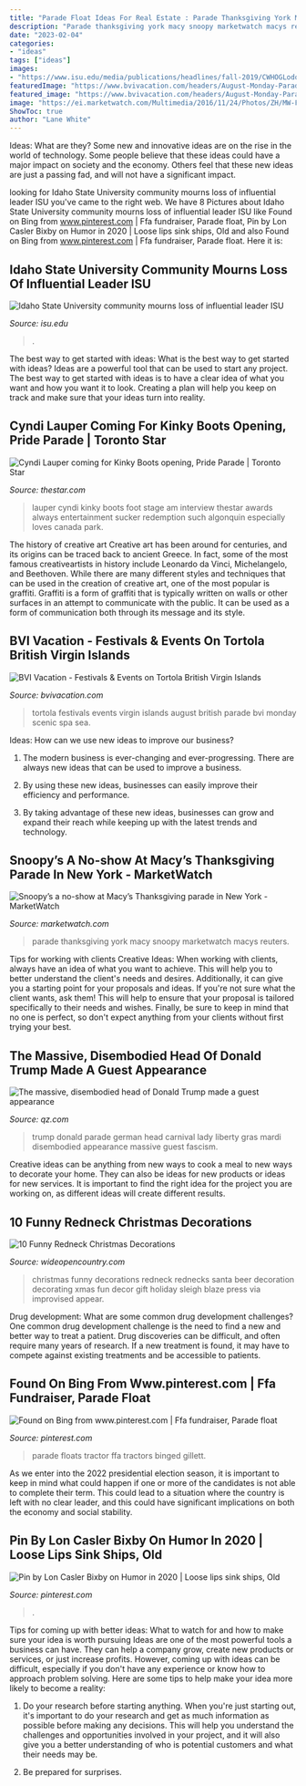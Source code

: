 ```yaml
---
title: "Parade Float Ideas For Real Estate : Parade Thanksgiving York Macy Snoopy Marketwatch Macys Reuters"
description: "Parade thanksgiving york macy snoopy marketwatch macys reuters"
date: "2023-02-04"
categories:
- "ideas"
tags: ["ideas"]
images:
- "https://www.isu.edu/media/publications/headlines/fall-2019/CWHOGLodore2.JPG"
featuredImage: "https://www.bvivacation.com/headers/August-Monday-Parade.jpg"
featured_image: "https://www.bvivacation.com/headers/August-Monday-Parade.jpg"
image: "https://ei.marketwatch.com/Multimedia/2016/11/24/Photos/ZH/MW-FA807_macy_p_20161124151631_ZH.jpg?uuid=e3dc064e-b282-11e6-8690-001cc448aede"
ShowToc: true
author: "Lane White"
---
```



Ideas: What are they?
Some new and innovative ideas are on the rise in the world of technology. Some people believe that these ideas could have a major impact on society and the economy. Others feel that these new ideas are just a passing fad, and will not have a significant impact.

	

		
looking for Idaho State University community mourns loss of influential leader ISU you've came to the right web. We have 8 Pictures about Idaho State University community mourns loss of influential leader ISU like Found on Bing from www.pinterest.com | Ffa fundraiser, Parade float, Pin by Lon Casler Bixby on Humor in 2020 | Loose lips sink ships, Old and also Found on Bing from www.pinterest.com | Ffa fundraiser, Parade float. Here it is:
		
    
## Idaho State University Community Mourns Loss Of Influential Leader ISU

<img loading=lazy src="https://www.isu.edu/media/publications/headlines/fall-2019/CWHOGLodore2.JPG" onerror="this.onerror=null;this.src='https://tse3.mm.bing.net/th?id=OIP.NvAutubbtvhmyMiodcpy_QHaFj&amp;pid=15.1';" alt="Idaho State University community mourns loss of influential leader ISU">

_Source: isu.edu_

>. 

	

The best way to get started with ideas: What is the best way to get started with ideas?
Ideas are a powerful tool that can be used to start any project. The best way to get started with ideas is to have a clear idea of what you want and how you want it to look. Creating a plan will help you keep on track and make sure that your ideas turn into reality.

    
## Cyndi Lauper Coming For Kinky Boots Opening, Pride Parade | Toronto Star

<img loading=lazy src="http://www.thestar.com/content/dam/thestar/entertainment/stage/2015/06/12/cyndi-lauper-loves-canada-especially-algonquin-park/cyndi-lauper.jpg" onerror="this.onerror=null;this.src='https://tse3.mm.bing.net/th?id=OIP.Y0AAP5sZhbeJs3K2UzpKaAHaJ3&amp;pid=15.1';" alt="Cyndi Lauper coming for Kinky Boots opening, Pride Parade | Toronto Star">

_Source: thestar.com_

>lauper cyndi kinky boots foot stage am interview thestar awards always entertainment sucker redemption such algonquin especially loves canada park. 

	

The history of creative art
Creative art has been around for centuries, and its origins can be traced back to ancient Greece. In fact, some of the most famous creativeartists in history include Leonardo da Vinci, Michelangelo, and Beethoven. While there are many different styles and techniques that can be used in the creation of creative art, one of the most popular is graffiti. Graffiti is a form of graffiti that is typically written on walls or other surfaces in an attempt to communicate with the public. It can be used as a form of communication both through its message and its style.

    
## BVI Vacation - Festivals &amp; Events On Tortola British Virgin Islands

<img loading=lazy src="https://www.bvivacation.com/headers/August-Monday-Parade.jpg" onerror="this.onerror=null;this.src='https://tse3.mm.bing.net/th?id=OIP.Wij7XZuWp8sJEl-fEHwsyQHaDh&amp;pid=15.1';" alt="BVI Vacation - Festivals &amp; Events on Tortola British Virgin Islands">

_Source: bvivacation.com_

>tortola festivals events virgin islands august british parade bvi monday scenic spa sea. 

	

Ideas: How can we use new ideas to improve our business?
1. The modern business is ever-changing and ever-progressing. There are always new ideas that can be used to improve a business.
2. By using these new ideas, businesses can easily improve their efficiency and performance.

3. By taking advantage of these new ideas, businesses can grow and expand their reach while keeping up with the latest trends and technology.

    
## Snoopy’s A No-show At Macy’s Thanksgiving Parade In New York - MarketWatch

<img loading=lazy src="https://ei.marketwatch.com/Multimedia/2016/11/24/Photos/ZH/MW-FA807_macy_p_20161124151631_ZH.jpg?uuid=e3dc064e-b282-11e6-8690-001cc448aede" onerror="this.onerror=null;this.src='https://tse3.mm.bing.net/th?id=OIP.ksLZ8R72-kmcsxCKMxBTUAHaEK&amp;pid=15.1';" alt="Snoopy’s a no-show at Macy’s Thanksgiving parade in New York - MarketWatch">

_Source: marketwatch.com_

>parade thanksgiving york macy snoopy marketwatch macys reuters. 

	

Tips for working with clients
Creative Ideas: When working with clients, always have an idea of what you want to achieve. This will help you to better understand the client's needs and desires. Additionally, it can give you a starting point for your proposals and ideas. If you're not sure what the client wants, ask them! This will help to ensure that your proposal is tailored specifically to their needs and wishes. Finally, be sure to keep in mind that no one is perfect, so don't expect anything from your clients without first trying your best.

    
## The Massive, Disembodied Head Of Donald Trump Made A Guest Appearance

<img loading=lazy src="https://cms.qz.com/wp-content/uploads/2016/02/donald-trump-fascism.jpg?quality=75&amp;strip=all&amp;w=1400" onerror="this.onerror=null;this.src='https://tse4.mm.bing.net/th?id=OIP.cby2MbDBqOjQpML9jnoMzgHaEK&amp;pid=15.1';" alt="The massive, disembodied head of Donald Trump made a guest appearance">

_Source: qz.com_

>trump donald parade german head carnival lady liberty gras mardi disembodied appearance massive guest fascism. 

	

Creative ideas can be anything from new ways to cook a meal to new ways to decorate your home. They can also be ideas for new products or ideas for new services. It is important to find the right idea for the project you are working on, as different ideas will create different results.

    
## 10 Funny Redneck Christmas Decorations

<img loading=lazy src="http://2d1cnu2tkvpj33fq4z2gio0y.wpengine.netdna-cdn.com/wp-content/uploads/2015/12/MTI4OTkzMjc5MDQ3MzQxMzMw.jpg" onerror="this.onerror=null;this.src='https://tse2.mm.bing.net/th?id=OIP.sVq-WnMJrUWg1T_-mEe54wHaJH&amp;pid=15.1';" alt="10 Funny Redneck Christmas Decorations">

_Source: wideopencountry.com_

>christmas funny decorations redneck rednecks santa beer decoration decorating xmas fun decor gift holiday sleigh blaze press via improvised appear. 

	

Drug development: What are some common drug development challenges?
One common drug development challenge is the need to find a new and better way to treat a patient. Drug discoveries can be difficult, and often require many years of research. If a new treatment is found, it may have to compete against existing treatments and be accessible to patients.

    
## Found On Bing From Www.pinterest.com | Ffa Fundraiser, Parade Float

<img loading=lazy src="https://i.pinimg.com/originals/40/ae/db/40aedb70444255343114ab0f0b2fe65c.jpg" onerror="this.onerror=null;this.src='https://tse3.mm.bing.net/th?id=OIP.5qSPL_76Gh81ZPRDSted4QHaE7&amp;pid=15.1';" alt="Found on Bing from www.pinterest.com | Ffa fundraiser, Parade float">

_Source: pinterest.com_

>parade floats tractor ffa tractors binged gillett. 

	

As we enter into the 2022 presidential election season, it is important to keep in mind what could happen if one or more of the candidates is not able to complete their term. This could lead to a situation where the country is left with no clear leader, and this could have significant implications on both the economy and social stability.

    
## Pin By Lon Casler Bixby On Humor In 2020 | Loose Lips Sink Ships, Old

<img loading=lazy src="https://i.pinimg.com/736x/bc/d3/78/bcd37883a136dbec68c97b66971b5965.jpg" onerror="this.onerror=null;this.src='https://tse3.mm.bing.net/th?id=OIP.J-VZD0qp54mPjxtnu7XAxAHaDg&amp;pid=15.1';" alt="Pin by Lon Casler Bixby on Humor in 2020 | Loose lips sink ships, Old">

_Source: pinterest.com_

>. 

	

Tips for coming up with better ideas: What to watch for and how to make sure your idea is worth pursuing
Ideas are one of the most powerful tools a business can have. They can help a company grow, create new products or services, or just increase profits. However, coming up with ideas can be difficult, especially if you don't have any experience or know how to approach problem solving. Here are some tips to help make your idea more likely to become a reality:
1. Do your research before starting anything. When you're just starting out, it's important to do your research and get as much information as possible before making any decisions. This will help you understand the challenges and opportunities involved in your project, and it will also give you a better understanding of who is potential customers and what their needs may be.

2. Be prepared for surprises.

